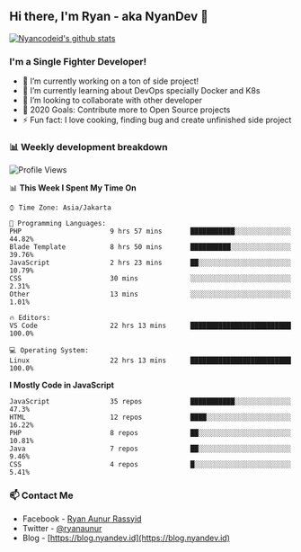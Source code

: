 ## Hi there, I'm Ryan - aka NyanDev 👋

[![Nyancodeid's github stats](https://github-readme-stats.vercel.app/api?username=nyancodeid)](https://github.com/nyancodeid/nyancodeid)

### I'm a Single Fighter Developer!
- 🔭 I’m currently working on a ton of side project!
- 🌱 I’m currently learning about DevOps specially Docker and K8s
- 👯 I’m looking to collaborate with other developer
- 🥅 2020 Goals: Contribute more to Open Source projects
- ⚡ Fun fact: I love cooking, finding bug and create unfinished side project 

### 📊 Weekly development breakdown

<!--START_SECTION:waka-->
![Profile Views](http://img.shields.io/badge/Profile%20Views-0-blue)

📊 **This Week I Spent My Time On** 

```text
⌚︎ Time Zone: Asia/Jakarta

💬 Programming Languages: 
PHP                      9 hrs 57 mins       ███████████░░░░░░░░░░░░░░   44.82% 
Blade Template           8 hrs 50 mins       ██████████░░░░░░░░░░░░░░░   39.76% 
JavaScript               2 hrs 23 mins       ██░░░░░░░░░░░░░░░░░░░░░░░   10.79% 
CSS                      30 mins             ░░░░░░░░░░░░░░░░░░░░░░░░░   2.31% 
Other                    13 mins             ░░░░░░░░░░░░░░░░░░░░░░░░░   1.01%

🔥 Editors: 
VS Code                  22 hrs 13 mins      █████████████████████████   100.0%

💻 Operating System: 
Linux                    22 hrs 13 mins      █████████████████████████   100.0%

```

**I Mostly Code in JavaScript** 

```text
JavaScript               35 repos            ███████████░░░░░░░░░░░░░░   47.3% 
HTML                     12 repos            ████░░░░░░░░░░░░░░░░░░░░░   16.22% 
PHP                      8 repos             ██░░░░░░░░░░░░░░░░░░░░░░░   10.81% 
Java                     7 repos             ██░░░░░░░░░░░░░░░░░░░░░░░   9.46% 
CSS                      4 repos             █░░░░░░░░░░░░░░░░░░░░░░░░   5.41%

```



<!--END_SECTION:waka-->

### 📫 Contact Me
- Facebook - [Ryan Aunur Rassyid](https://facebook.com/ryan.hac)
- Twitter - [@ryanaunur](https://twitter.com/ryanaunur)
- Blog - [https://blog.nyandev.id](https://blog.nyandev.id)
